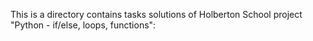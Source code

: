 This is a directory contains tasks solutions of Holberton School project "Python - if/else, loops, functions":